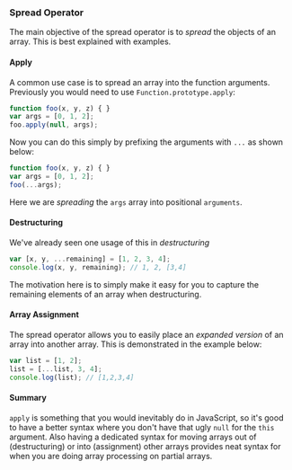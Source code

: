 ### Spread Operator

The main objective of the spread operator is to *spread* the objects of an array. This is best explained with examples.

#### Apply
A common use case is to spread an array into the function arguments. Previously you would need to use `Function.prototype.apply`:

```ts
function foo(x, y, z) { }
var args = [0, 1, 2];
foo.apply(null, args);
```

Now you can do this simply by prefixing the arguments with `...` as shown below:

```ts
function foo(x, y, z) { }
var args = [0, 1, 2];
foo(...args);
```

Here we are *spreading* the `args` array into positional `arguments`.

#### Destructuring
We've already seen one usage of this in *destructuring*

```ts
var [x, y, ...remaining] = [1, 2, 3, 4];
console.log(x, y, remaining); // 1, 2, [3,4]
```
The motivation here is to simply make it easy for you to capture the remaining elements of an array when destructuring.

#### Array Assignment
The spread operator allows you to easily place an *expanded version* of an array into another array. This is demonstrated in the example below:

```ts
var list = [1, 2];
list = [...list, 3, 4];
console.log(list); // [1,2,3,4]
```

#### Summary
`apply` is something that you would inevitably do in JavaScript, so it's good to have a better syntax where you don't have that ugly `null` for the `this` argument. Also having a dedicated syntax for moving arrays out of (destructuring) or into (assignment) other arrays provides neat syntax for when you are doing array processing on partial arrays.
